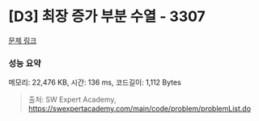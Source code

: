 # [D3] 최장 증가 부분 수열 - 3307 

[문제 링크](https://swexpertacademy.com/main/code/problem/problemDetail.do?contestProbId=AWBOKg-a6l0DFAWr) 

### 성능 요약

메모리: 22,476 KB, 시간: 136 ms, 코드길이: 1,112 Bytes



> 출처: SW Expert Academy, https://swexpertacademy.com/main/code/problem/problemList.do